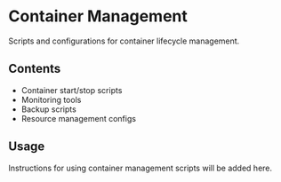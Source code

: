 # Container Management

Scripts and configurations for container lifecycle management.

## Contents
- Container start/stop scripts
- Monitoring tools
- Backup scripts
- Resource management configs

## Usage
Instructions for using container management scripts will be added here.
